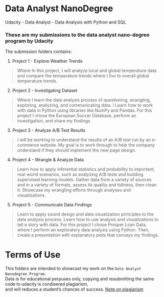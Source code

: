 # Data Analyst NanoDegree
Udacity - Data Analyst - Data Analysis with Python and SQL 

### These are my submissions to the data analyst nano-degree program by Udacity

The submission folders contains:

1.  Project 1 - Explore Weather Trends
> Where In this project, I will analyze local and global temperature data and compare the temperature trends where
I live to overall global temperature trends.

2.  Project 2 - Investigating Dataset
> Where I learn the data analysis process of questioning, wrangling, exploring, analyzing, and communicating data.
I Learn how to work with data in Python using libraries like NumPy and Pandas.
> For this project I chose the European Soccer Database, perform an investigation, and share my findings

3.  Project 3 - Analyze A/B Test Results
> I will be working to understand the results of an A/B test run by an e-commerce website. My goal is to
work through to help the company understand if they should implement the new page design.

4.  Project 4 - Wrangle & Analyze Data
> Learn how to apply inferential statistics and probability to important, real-world scenarios, such as analyzing
A/B tests and building supervised learning models.
> Gather data from a variety of sources and in a variety of formats, assess its quality and tidiness, then clean it.
Showcase my wrangling efforts through analyses and visualizations.

5.  Project 5 - Communicate Data Findings
> Learn to apply sound design and data visualization principles to the data analysis process. Learn how to use
analysis and visualizations to tell a story with data.
> For this project I chose Prosper Loan Data, where I perform an exploratory data analysis
using Python. Then, create a presentation with explanatory plots that conveys my findings.

# Terms of Use

This folders are intended to showcast my work on the `Data Analyst Nanodegree Program`.</br>
Data is for educational perpuses only, copying and resubmitting the same code to udacity is condisered plagiarism,</br>
and will reduces a student’s chances of success. [Note on plagiarism](https://udacity.zendesk.com/hc/en-us/articles/360001436452-Note-on-plagiarism)

